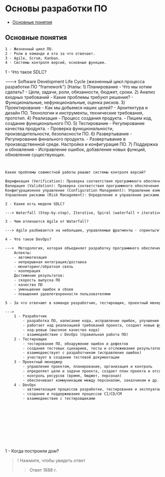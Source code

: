 # Основы разработки ПО

* [Основные понятия](#основные-понятия)

## <a id="основные-понятия">Основные понятия</a>

```txt
1 - Жизненный цикл ПО.
2 - Роли в команде и кто за что отвечает.
3 - Agile, Scrum, Kanban.
4 - Системы контроля версий, основные функции.
```

1 - Что такое SDLC?

---> Software Development Life Cycle (жизненный цикл процесса разработки ПО "framework")
    Этапы:
    1) Планирование - Что мы хотим сделать?
        - Цели, задачи, роли, обязанности, бюджет, сроки.
    2) Анализ входных требований - Какие проблемы требуют решения?
        - Функциональные, нефункциональные, оценка рисков.
    3) Проектирование - Как мы добьемся наших целей?
        - Архитектура и дизайн ПО. Технологии и инструменты, технические требования, прототип.
    4) Реализация - Процесс создания продукта.
        - Пишем код, создание функционального ПО.
    5) Тестирование - Регулирование качества продукта.
        - Проверка функциональности, производительности, безопасности ПО.
    6) Развертывание - Регулирование финального продукта.
        - Развертывание в производственной среде. Настройка и конфигурация ПО.
    7) Поддержка и обновления
        - Исправление ошибок, добавление новых функций, обновление существующих.

```txt


Какие проблемы совместной работы решают системы контроля версий?

Верификация (Verification): Проверка соответствия программного обеспечения требованиям и спецификациям.
Валидация (Validation): Проверка соответствия программного обеспечения ожиданиям и потребностям пользователей.
Конфигурационное управление (Configuration Management): Управление изменениями в программном обеспечении и его компонентах.
Управление рисками (Risk Management): Определение и управление рисками, связанными с разработкой программного обеспечения.
```

```txt
2 - Какие есть модели SDLC?

---> Waterfall (Step-by-step), Iterative, Spiral (waterfall + iterative), Agile-model, V-model, Scrum, Kanban.
```

```txt
3 - Чем отличается Agile от Waterfall?

---> Agile разбивается на небольшие, управляемые фрагменты - спринты/итерации. Гибкость и корректируемость, в том числе ошибки. Постоянное взаимодействие - обратная связь. Agile проект более неопределенен, нет постоянных четких требований. Waterfall прямолинеен и следует четкой стратегии.
```

```txt
4 - Что такое DevOps?

--->  Методология, которая объединяет разработку программного обеспечения (Development) и эксплуатацию (Operations) в единый процесс. Основная цель DevOps - улучшить сотрудничество и автоматизацию между этими двумя группами, чтобы ускорить выпуск программного обеспечения и повысить его качество.
    Аспекты:
    - автоматизация
    - непрерывная интеграция/доставка
    - мониторинг/обратная связь
    - кооперация
    Достижение результатов:
    - скорость выпуска ПО
    - качество ПО
    - уменьшение ошибок и сбоев
    - повышения удовлетворенности пользователями
```

```txt
5 - За что отвечают в команде разработчик, тестировщик, проектный менеджер, Devops-инженер (инженер по автоматизации), системный администратор (инженер по эксплуатации)?

--->
    1 - Разработчик
        - разработка ПО, написание кода, исправление ошибок, улучшение кода
        - работает над реализацией требований проекта, создает новые функции
        - код-ревью (высокое качество кода)
        - взаимодействие с DevOps (правильная работа ПО)
    2 - Тестировщик
        - тестирование ПО, обнаружение ошибок и дефектов 
        - создание тестовых сценариев, тесты и отслеживание результатов
        - взаимодеиствует с разработчиком (исправление ошибок)
        - участвует в создании тестовой документации
    3 - Проектный менеджер
        - управление проектом, планирование, организация и контроль
        - определяет цели и задачи проекта, создает план проекта и отслеживание прогресса
        - контроль ресурсов (время, бюджет, персонал)
        - обеспечивает коммуникацию между персоналом, заказчиком и др. сторонами 
    4 - DevOps
        - автоматизация процессов разработки, тестирования и эксплуатации ПО
        - создание и поддерживание процессов CI/CD/CM
        - взаимодеиствие с тестировщиками
```

```txt

```

```txt

```

```txt

```

```txt

```

```txt

```

```txt

```

```txt

```

```txt

```

```txt

```

```txt

```

1 - Когда построили дом?

> ! Нажмите, чтобы увидеть ответ
> > Ответ 1888 г.
